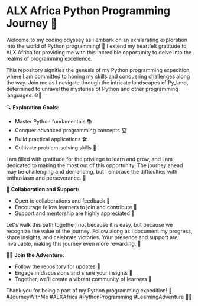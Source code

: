 # ALX Africa Python Programming Journey 🚀

Welcome to my coding odyssey as I embark on an exhilarating exploration into the world of Python programming! 🐍 I extend my heartfelt gratitude to ALX Africa for providing me with this incredible opportunity to delve into the realms of programming excellence.

This repository signifies the genesis of my Python programming expedition, where I am committed to honing my skills and conquering challenges along the way. Join me as I navigate through the intricate landscapes of Py_land, determined to unravel the mysteries of Python and other programming languages. 🌐🚀

🔍 **Exploration Goals:**
   - Master Python fundamentals 📚
   - Conquer advanced programming concepts 🏆
   - Build practical applications 🛠️
   - Cultivate problem-solving skills 🧠

I am filled with gratitude for the privilege to learn and grow, and I am dedicated to making the most out of this opportunity. The journey ahead may be challenging and demanding, but I embrace the difficulties with enthusiasm and perseverance. 💪

🤝 **Collaboration and Support:**
   - Open to collaborations and feedback 🤝
   - Encourage fellow learners to join and contribute 🤗
   - Support and mentorship are highly appreciated 🌟

Let's walk this path together, not because it is easy, but because we recognize the value of the journey. Follow along as I document my progress, share insights, and celebrate victories. Your presence and support are invaluable, making this journey even more rewarding. 🎉

🚶‍♂️ **Join the Adventure:**
   - Follow the repository for updates 📌
   - Engage in discussions and share your insights 💬
   - Together, we'll create a vibrant community of learners 🌈

Thank you for being a part of my Python programming expedition! 🙌 #JourneyWithMe #ALXAfrica #PythonProgramming #LearningAdventure 🚀🐍
